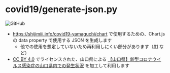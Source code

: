 # covid19/generate-json.py
![GitHub](https://img.shields.io/github/license/shijimiii/covid19)

- https://shijimiii.info/covid19-yamaguchi/chart で使用するための、Chart.js の data property で使用する JSON を生成します
  - 他での使用を想定していないため再利用しにくい部分があります（[#1](https://github.com/shijimiii/covid19/issues/1) など）
- [CC BY 4.0](https://creativecommons.org/licenses/by/4.0/) でライセンスされた、山口県による [【山口県】新型コロナウイルス感染症の山口県内での発生状況](https://yamaguchi-opendata.jp/ckan/dataset/f6e5cff9-ae43-4cd9-a398-085187277edf) を加工して利用します
